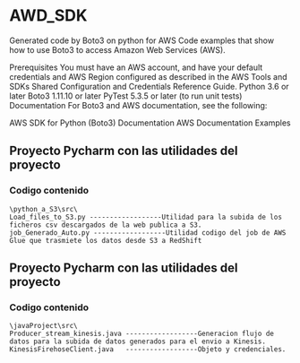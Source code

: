 # AWD_SDK
Generated code by Boto3 on python for AWS
Code examples that show how to use Boto3 to access Amazon Web Services (AWS).

Prerequisites
You must have an AWS account, and have your default credentials and AWS Region configured as described in the AWS Tools and SDKs Shared Configuration and Credentials Reference Guide.
Python 3.6 or later
Boto3 1.11.10 or later
PyTest 5.3.5 or later (to run unit tests)
Documentation
For Boto3 and AWS documentation, see the following:

AWS SDK for Python (Boto3) Documentation
AWS Documentation
Examples

## Proyecto  Pycharm con las utilidades del proyecto
### Codigo contenido
	\python_a_S3\src\
    Load_files_to_S3.py ------------------Utilidad para la subida de los ficheros csv descargados de la web publica a S3.
	job_Generado_Auto.py ------------------Utilidad codigo del job de AWS Glue que trasmiete los datos desde S3 a RedShift
## Proyecto  Pycharm con las utilidades del proyecto
### Codigo contenido
	\javaProject\src\
	Producer_stream_kinesis.java ------------------Generacion flujo de datos para la subida de datos generados para el envio a Kinesis.  
	KinesisFirehoseClient.java   ------------------Objeto y credenciales.